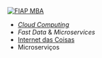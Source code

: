 [![FIAP MBA](https://raw.githubusercontent.com/josecastillolema/fiap/master/img/bdt.png)](https://www.fiap.com.br/mba/mba-em-big-data/)

 - [*Cloud Computing*](https://github.com/josecastillolema/fiap/tree/master/bdt/cloud)
 - *Fast Data* & *Microservices*
 - [Internet das Coisas](https://github.com/josecastillolema/fiap/tree/master/bdt/iot)
 - Microserviços
